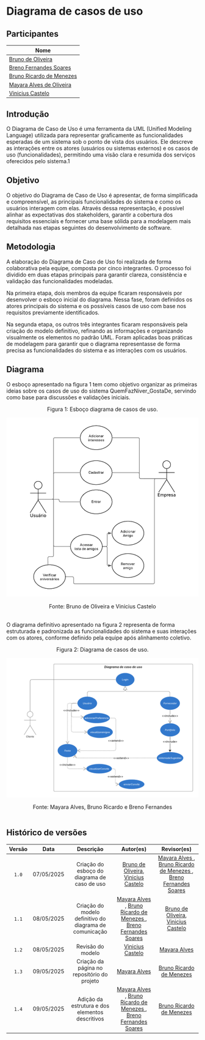 # Diagrama de casos de uso 

## Participantes

| Nome                      | 
|---------------------------|
| [Bruno de Oliveira](https://github.com/BrunoOLiveirax) |
| [Breno Fernandes Soares](https://github.com/brenofrds) | 
| [Bruno Ricardo de Menezes ](https://github.com/EhOBruno) |
| [Mayara Alves de Oliveira](https://github.com/mayara-tech) | 
| [Vinicius Castelo](https://github.com/Vini47) | 

## Introdução

O Diagrama de Caso de Uso é uma ferramenta da UML (Unified Modeling Language) utilizada para representar graficamente as funcionalidades esperadas de um sistema sob o ponto de vista dos usuários. Ele descreve as interações entre os atores (usuários ou sistemas externos) e os casos de uso (funcionalidades), permitindo uma visão clara e resumida dos serviços oferecidos pelo sistema.1

## Objetivo

O objetivo do Diagrama de Caso de Uso é apresentar, de forma simplificada e compreensível, as principais funcionalidades do sistema e como os usuários interagem com elas. Através dessa representação, é possível alinhar as expectativas dos stakeholders, garantir a cobertura dos requisitos essenciais e fornecer uma base sólida para a modelagem mais detalhada nas etapas seguintes do desenvolvimento de software.

## Metodologia

A elaboração do Diagrama de Caso de Uso foi realizada de forma colaborativa pela equipe, composta por cinco integrantes. O processo foi dividido em duas etapas principais para garantir clareza, consistência e validação das funcionalidades modeladas.

Na primeira etapa, dois membros da equipe ficaram responsáveis por desenvolver o esboço inicial do diagrama. Nessa fase, foram definidos os atores principais do sistema e os possíveis casos de uso com base nos requisitos previamente identificados.

Na segunda etapa, os outros três integrantes ficaram responsáveis pela criação do modelo definitivo, refinando as informações e organizando visualmente os elementos no padrão UML. Foram aplicadas boas práticas de modelagem para garantir que o diagrama representasse de forma precisa as funcionalidades do sistema e as interações com os usuários.

## Diagrama
O esboço apresentado na figura 1 tem como objetivo organizar as primeiras ideias sobre os casos de uso do sistema QuemFazNiver_GostaDe, servindo como base para discussões e validações iniciais.

<center>Figura 1: Esboço diagrama de casos de uso.</center>

![Diagrama de casos de uso](./assets/Esboco_diagrama_cs.jpeg)

<center>Fonte: Bruno de Oliveira e Vinicius Castelo </center>
<br>

O diagrama definitivo apresentado na figura 2 representa de forma estruturada e padronizada as funcionalidades do sistema e suas interações com os atores, conforme definido pela equipe após alinhamento coletivo.

<center>Figura 2: Diagrama de casos de uso.</center>

![Diagrama de casos de uso](./assets/Diagrama-casos-de-uso.png)

<center>Fonte: Mayara Alves, Bruno Ricardo  e Breno Fernandes </center>
<br>

## Histórico de versões

| Versão |    Data    |                       Descrição                       |                       Autor(es)                        |                      Revisor(es)                       |
| :----: | :--------: | :---------------------------------------------------: | :----------------------------------------------------: | :----------------------------------------------------: 
| `1.0`  | 07/05/2025|  Criação do esboço do diagrama de caso de uso |[Bruno de Oliveira](https://github.com/BrunoOLiveirax), [Vinicius Castelo](https://github.com/Vini47) | [Mayara Alves ](https://github.com/mayara-tech), [Bruno Ricardo de Menezes ](https://github.com/EhOBruno), [Breno Fernandes Soares](https://github.com/brenofrds) |
| `1.1`  | 08/05/2025| Criação do modelo definitivo do diagrama de comunicação |[Mayara Alves ](https://github.com/mayara-tech), [Bruno Ricardo de Menezes ](https://github.com/EhOBruno), [Breno Fernandes Soares](https://github.com/brenofrds) | [Bruno de Oliveira](https://github.com/BrunoOLiveirax), [Vinicius Castelo](https://github.com/Vini47) |
| `1.2`  | 08/05/2025|  Revisão do modelo |[Vinicius Castelo](https://github.com/Vini47)  | [Mayara Alves ](https://github.com/mayara-tech) |
| `1.3`  | 09/05/2025| Criação da página no repositório do projeto |[Mayara Alves ](https://github.com/mayara-tech)  | [Bruno Ricardo de Menezes ](https://github.com/EhOBruno) |
| `1.4`  | 09/05/2025| Adição da estrutura e dos elementos descritivos |[Mayara Alves ](https://github.com/mayara-tech), [Bruno Ricardo de Menezes ](https://github.com/EhOBruno), [Breno Fernandes Soares](https://github.com/brenofrds) | [Bruno Ricardo de Menezes ](https://github.com/EhOBruno) |
